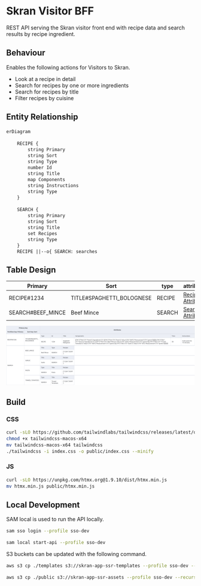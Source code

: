# Skran Visitor BFF

REST API serving the Skran visitor front end with recipe data and search results by recipe ingredient.

## Behaviour

Enables the following actions for Visitors to Skran.

- Look at a recipe in detail
- Search for recipes by one or more ingredients
- Search for recipes by title
- Filter recipes by cuisine

## Entity Relationship

```mermaid
erDiagram
    
    RECIPE {
        string Primary
        string Sort
        string Type
        number Id
        string Title
        map Components
        string Instructions
        string Type
    }

    SEARCH {
        string Primary
        string Sort
        string Title
        set Recipes
        string Type
    }
    RECIPE ||--o{ SEARCH: searches
```

## Table Design

| Primary           | Sort                       | type   | attributes                               |
|-------------------|----------------------------|--------|------------------------------------------|
| RECIPE#1234       | TITLE#SPAGHETTI_BOLOGNESE  | RECIPE | [Recipe Attributes](./src/api/models.go) |
| SEARCH#BEEF_MINCE | Beef Mince                 | SEARCH | [Search Attributes](./src/api/models.go) |

![Table](./docs/table/DeployStage-SkranVisitorBff-SkranVisitorBffVisitorBffTable5DD409E6-10C5BXR759OQK.png)

## Build

### CSS

```bash
curl -sLO https://github.com/tailwindlabs/tailwindcss/releases/latest/download/tailwindcss-macos-x64
chmod +x tailwindcss-macos-x64
mv tailwindcss-macos-x64 tailwindcss
./tailwindcss -i index.css -o public/index.css --minify 
```

### JS

```bash
curl -sLO https://unpkg.com/htmx.org@1.9.10/dist/htmx.min.js
mv htmx.min.js public/htmx.min.js
```
## Local Development

SAM local is used to run the API locally.
```bash
sam sso login --profile sso-dev
```

```bash
sam local start-api --profile sso-dev
```

S3 buckets can be updated with the following command.

```bash
aws s3 cp ./templates s3://skran-app-ssr-templates --profile sso-dev --recursive
```

```bash
aws s3 cp ./public s3://skran-app-ssr-assets --profile sso-dev --recursive
```